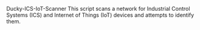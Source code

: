 Ducky-ICS-IoT-Scanner
This script scans a network for Industrial Control Systems (ICS) and Internet of Things (IoT) devices and attempts to identify them.
